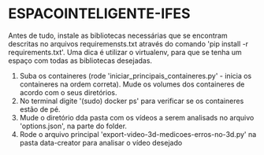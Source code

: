# ESPACOINTELIGENTE-IFES
Antes de tudo, instale as bibliotecas necessárias que se encontram descritas no arquivos requiremensts.txt através do comando 'pip install -r requirements.txt'.
Uma dica é utilizar o virtualenv, para que se tenha um espaço com todas as bibliotecas desejadas.

1. Suba os containeres (rode 'iniciar_principais_containeres.py' - inicia os containeres na ordem correta). Mude os volumes dos containeres de acordo com o seus diretórios.
2. No terminal digite '(sudo) docker ps' para verificar se os containeres estão de pé.
3. Mude o diretório dda pasta com os vídeos a serem analisads no arquivo 'options.json', na parte do folder.
4. Rode o arquivo principal 'export-video-3d-medicoes-erros-no-3d.py' na pasta data-creator para analisar o vídeo desejado

